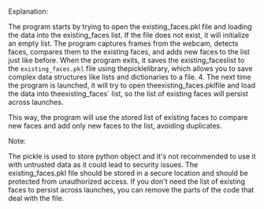 Explanation:

The program starts by trying to open the existing_faces.pkl file and loading the data into the existing_faces list. If the file does not exist, it will initialize an empty list.
The program captures frames from the webcam, detects faces, compares them to the existing faces, and adds new faces to the list just like before.
When the program exits, it saves the existing_faceslist to the `existing_faces.pkl` file using thepicklelibrary, which allows you to save complex data structures like lists and dictionaries to a file. 4. The next time the program is launched, it will try to open theexisting_faces.pklfile and load the data into theexisting_faces` list, so the list of existing faces will persist across launches.

This way, the program will use the stored list of existing faces to compare new faces and add only new faces to the list, avoiding duplicates.

Note:

The pickle is used to store python object and it's not recommended to use it with untrusted data as it could lead to security issues.
The existing_faces.pkl file should be stored in a secure location and should be protected from unauthorized access.
If you don't need the list of existing faces to persist across launches, you can remove the parts of the code that deal with the file.

